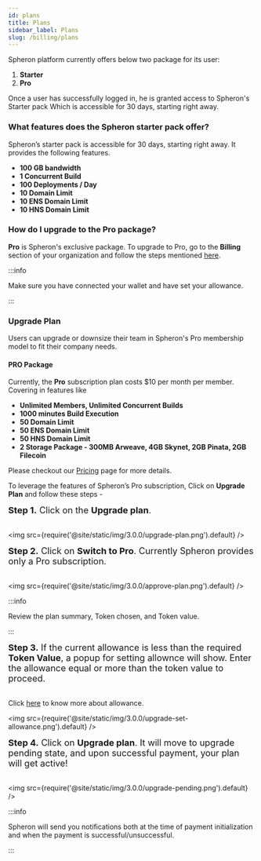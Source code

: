 ```yaml
---
id: plans
title: Plans
sidebar_label: Plans
slug: /billing/plans
---
```


Spheron platform currently offers below two package for its user:

1. <b>Starter</b>
2. <b>Pro</b>

Once a user has successfully logged in, he is granted access to Spheron's Starter pack Which is accessible for 30 days, starting right away.

### What features does the Spheron starter pack offer?

Spheron’s starter pack is accessible for 30 days, starting right away. It provides the following features.

- <b>100 GB bandwidth</b>
- <b>1 Concurrent Build</b>
- <b>100 Deployments / Day</b>
- <b>10 Domain Limit</b>
- <b>10 ENS Domain Limit</b>
- <b>10 HNS Domain Limit</b>

### How do I upgrade to the Pro package?

**Pro** is Spheron's exclusive package. To upgrade to Pro, go to the **Billing** section of your organization and follow the steps mentioned [here](/quick-start/upgrade-plan#upgrade-plan).

:::info

Make sure you have connected your wallet and have set your allowance.

:::

### Upgrade Plan

Users can upgrade or downsize their team in Spheron's Pro membership model to fit their company needs.

#### PRO Package

Currently, the <b>Pro</b> subscription plan costs $10 per month per member. Covering in features like

- <b>Unlimited Members, Unlimited Concurrent Builds</b>
- <b>1000 minutes Build Execution</b>
- <b>50 Domain Limit</b>
- <b>50 ENS Domain Limit</b>
- <b>50 HNS Domain Limit</b>
- <b>2 Storage Package - 300MB Arweave, 4GB Skynet, 2GB Pinata, 2GB Filecoin</b>

Please checkout our [Pricing](https://spheron.network/pricing) page for more details.

To leverage the features of Spheron’s Pro subscription, Click on <b>Upgrade Plan</b> and follow these steps -

<font size="4"> <b>Step 1.</b> Click on the <b>Upgrade plan</b>. </font> <br/><br/>

<img src={require('@site/static/img/3.0.0/upgrade-plan.png').default} />

<font size="4"> <b>Step 2.</b> Click on <b>Switch to Pro</b>. Currently Spheron provides only a Pro subscription. </font> <br/><br/>

<img src={require('@site/static/img/3.0.0/approve-plan.png').default} />

:::info

Review the plan summary, Token chosen, and Token value.

:::

<font size="4"> <b>Step 3.</b> If the current allowance is less than the required <b>Token Value</b>, a popup for setting allownce will show. Enter the allowance equal or more than the token value to proceed.</font> <br/><br/>

Click [here](/quick-start/configuring-wallet#allowance) to know more about allowance.

<img src={require('@site/static/img/3.0.0/upgrade-set-allowance.png').default} />

<font size="4"> <b>Step 4.</b> Click on <b>Upgrade plan</b>. It will move to upgrade pending state, and upon successful payment, your plan will get active! </font> <br/><br/>

<img src={require('@site/static/img/3.0.0/upgrade-pending.png').default} />

:::info

Spheron will send you notifications both at the time of payment initialization and when the payment is successful/unsuccessful.

:::
